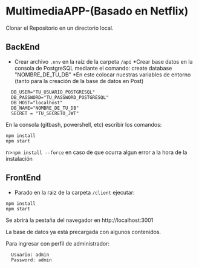 # MultimediaAPP-(Basado en Netflix)

Clonar el Repositorio en un directorio local.

## BackEnd

- Crear archivo `.env` en la raiz de la carpeta `/api`
*Crear base datos en la consola de PostgreSQL mediante el comando:
   create database "NOMBRE_DE_TU_DB"
*En este colocar nuestras variables de entorno (tanto para la creación de la base de datos en Post)
```
  DB_USER="TU_USUARIO_POSTGRESQL"
  DB_PASSWORD="TU_PASSWORD_POSTGRESQL"
  DB_HOST="localhost"
  DB_NAME="NOMBRE_DE_TU_DB"
  SECRET = "TU_SECRETO_JWT"
```
  
En la consola (gitbash, powershell, etc) escribir los comandos: 
```
npm install 
npm start
```

n>`npm install --force` en caso de que ocurra algun error a la hora de la instalación <br/>

## FrontEnd


- Parado en la raiz de la carpeta `/client` ejecutar: 
```
npm install
npm start
```
  
Se abrirá la pestaña del navegador en http://localhost:3001

La base de datos ya está precargada con algunos contenidos.

Para ingresar con perfil de administrador:
```
  Usuario: admin
  Password: admin
```
